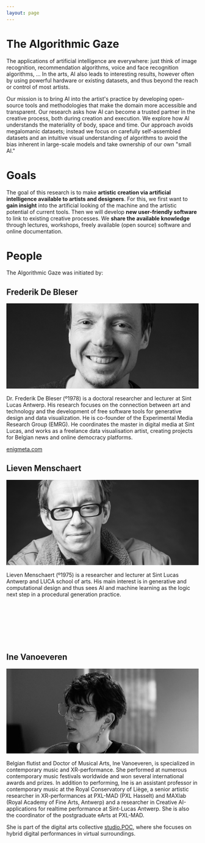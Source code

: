 ```yaml
---
layout: page
---
```


# The Algorithmic Gaze

The applications of artificial intelligence are everywhere: just think of image recognition, recommendation algorithms, voice and face recognition algorithms, ... In the arts, AI also leads to interesting results, however often by using powerful hardware or existing datasets, and thus beyond the reach or control of most artists.

Our mission is to bring AI into the artist's practice by developing open-source tools and methodologies
that make the domain more accessible and transparent. Our research asks how AI can become a trusted partner in the
creative process, both during creation and execution. We explore how AI understands the materiality of body, space
and time. Our approach avoids megalomanic datasets; instead we focus on carefully self-assembled datasets and an
intuitive visual understanding of algorithms to avoid the bias inherent in large-scale models and take ownership of
our own "small AI."

# Goals

The goal of this research is to make **artistic creation via artificial intelligence available to artists and designers**. For this, we first want to **gain insight** into the artificial looking of the machine and the artistic potential of current tools. Then we will develop **new user-friendly software** to link to existing creative processes. We **share the available knowledge** through lectures, workshops, freely available (open source) software and online documentation.

# People

The Algorithmic Gaze was initiated by:

## Frederik De Bleser

<img src="/static/media/about/frederik-de-bleser.jpg" alt="Head shot of Frederik De Bleser" class="pull-right">

Dr. Frederik De Bleser (º1978) is a doctoral researcher and lecturer at Sint Lucas Antwerp. His research focuses on the connection between art and technology and the development of free software tools for generative design and data visualization. He is co-founder of the Experimental Media Research Group (EMRG). He coordinates the master in digital media at Sint Lucas, and works as a freelance data visualisation artist, creating projects for Belgian news and online democracy platforms.

[enigmeta.com](https://www.enigmeta.com/)

## Lieven Menschaert

<img src="/static/media/about/lieven-menschaert.jpg" alt="Head shot of Lieven Menschaert" class="pull-right">

Lieven Menschaert (º1975) is a researcher and lecturer at Sint Lucas Antwerp and LUCA school of arts. His main interest is in generative and computational design and thus sees AI and machine learning as the logic next step in a procedural generation practice.

<div class="spacer" style="padding-top: 100px"></div>

## Ine Vanoeveren

<img src="/static/media/about/ine-vanoeveren.jpg" alt="Head shot of Ine Vanoeveren" class="pull-right">

Belgian flutist and Doctor of Musical Arts, Ine Vanoeveren, is specialized in contemporary music and XR-performance. She performed at numerous contemporary music festivals worldwide and won several international awards and prizes. In addition to performing, Ine is an assistant professor in contemporary music at the Royal Conservatory of Liège, a senior artistic researcher in XR-performances at PXL-MAD (PXL Hasselt) and MAXlab (Royal Academy of Fine Arts, Antwerp) and a researcher in Creative AI-applications for realtime performance at Sint-Lucas Antwerp. She is also the coordinator of the postgraduate eArts at PXL-MAD.

She is part of the digital arts collective [studio.POC](https://www.studiopoc.com/), where she focuses on hybrid digital performances in virtual surroundings.
